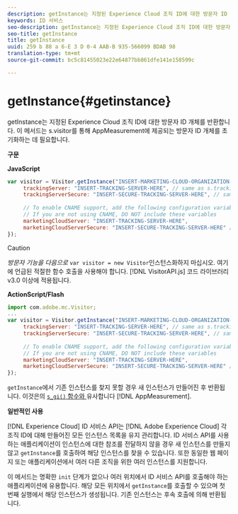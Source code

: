 ```yaml
---
description: getInstance는 지정된 Experience Cloud 조직 ID에 대한 방문자 ID 개체를 반환합니다. 이 메서드는 s.visitor를 통해 AppMeasurement에 제공되는 방문자 ID 개체를 초기화하는 데 필요합니다.
keywords: ID 서비스
seo-description: getInstance는 지정된 Experience Cloud 조직 ID에 대한 방문자 ID 개체를 반환합니다. 이 메서드는 s.visitor를 통해 AppMeasurement에 제공되는 방문자 ID 개체를 초기화하는 데 필요합니다.
seo-title: getInstance
title: getInstance
uuid: 259 b 88 a 6-E 3 D 0-4 AAB-B 935-566099 BDAB 98
translation-type: tm+mt
source-git-commit: bc5c81455023e22e64877bb861dfe141e158599c

---
```



# getInstance{#getinstance}

getInstance는 지정된 Experience Cloud 조직 ID에 대한 방문자 ID 개체를 반환합니다. 이 메서드는 s.visitor를 통해 AppMeasurement에 제공되는 방문자 ID 개체를 초기화하는 데 필요합니다.

**구문**

**JavaScript**

```js
var visitor = Visitor.getInstance("INSERT-MARKETING-CLOUD-ORGANIZATION-ID-HERE", { 
     trackingServer: "INSERT-TRACKING-SERVER-HERE", // same as s.trackingServer 
     trackingServerSecure: "INSERT-SECURE-TRACKING-SERVER-HERE", // same as s.trackingServerSecure 
 
     // To enable CNAME support, add the following configuration variables 
     // If you are not using CNAME, DO NOT include these variables 
     marketingCloudServer: "INSERT-TRACKING-SERVER-HERE", 
     marketingCloudServerSecure: "INSERT-SECURE-TRACKING-SERVER-HERE" // same as s.trackingServerSecure 
});
```

>[!CAUTION]
>
>*방문자 기능을 다음으로* `var visitor = new Visitor`인스턴스화하지 마십시오. 여기에 언급된 적절한 함수 호출을 사용해야 합니다. [!DNL VisitorAPI.js] 코드 라이브러리 v3.0 이상에 적용됩니다.

**ActionScript/Flash**

```js
import com.adobe.mc.Visitor; 
... 
var visitor = Visitor.getInstance("INSERT-MARKETING-CLOUD-ORGANIZATION-ID-HERE", { 
     trackingServer: "INSERT-TRACKING-SERVER-HERE", // same as s.trackingServer 
     trackingServerSecure: "INSERT-SECURE-TRACKING-SERVER-HERE", // same as s.trackingServerSecure 
 
     // To enable CNAME support, add the following configuration variables 
     // If you are not using CNAME, DO NOT include these variables 
     marketingCloudServer: "INSERT-TRACKING-SERVER-HERE", 
     marketingCloudServerSecure: "INSERT-SECURE-TRACKING-SERVER-HERE" // same as s.trackingServerSecure 
});
```

`getInstance`에서 기존 인스턴스를 찾지 못할 경우 새 인스턴스가 만들어진 후 반환됩니다. 이것은의 [`s_gi()` 함수와 ](https://marketing.adobe.com/resources/help/en_US/sc/implement/?f=function_s_gi.html) 유사합니다 [!DNL AppMeasurement].

**일반적인 사용**

[!DNL Experience Cloud] ID 서비스 API는 [!DNL Adobe Experience Cloud] 각 조직 ID에 대해 만들어진 모든 인스턴스 목록을 유지 관리합니다. ID 서비스 API를 사용하는 애플리케이션이 인스턴스에 대한 참조를 전달하지 않을 경우 새 인스턴스를 만들지 않고 `getInstance`를 호출하여 해당 인스턴스를 찾을 수 있습니다. 또한 동일한 웹 페이지 또는 애플리케이션에서 여러 다른 조직을 위한 여러 인스턴스를 지원합니다.

이 메서드는 명확한 `init` 단계가 없으나 여러 위치에서 ID 서비스 API를 호출해야 하는 애플리케이션에 유용합니다. 해당 모든 위치에서 `getInstance`를 호출할 수 있으며 첫 번째 실행에서 해당 인스턴스가 생성됩니다. 기존 인스턴스는 후속 호출에 의해 반환됩니다.
